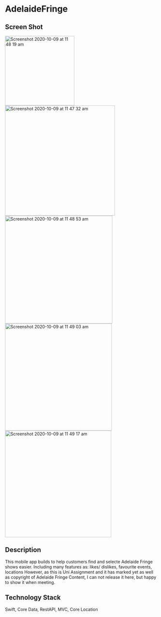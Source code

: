 # AdelaideFringe

## Screen Shot
<img width="229" alt="Screenshot 2020-10-09 at 11 48 19 am" src="https://user-images.githubusercontent.com/72535251/95530612-d6475980-0a25-11eb-8f08-09e1e5f47f2b.png">
<img width="363" alt="Screenshot 2020-10-09 at 11 47 32 am" src="https://user-images.githubusercontent.com/72535251/95530616-d8111d00-0a25-11eb-9f0c-e224223be216.png">
<img width="355" alt="Screenshot 2020-10-09 at 11 48 53 am" src="https://user-images.githubusercontent.com/72535251/95530618-d9dae080-0a25-11eb-87fa-1a8554e1ba1d.png">
<img width="353" alt="Screenshot 2020-10-09 at 11 49 03 am" src="https://user-images.githubusercontent.com/72535251/95530626-dba4a400-0a25-11eb-8c6e-11d84633e18d.png">
<img width="351" alt="Screenshot 2020-10-09 at 11 49 17 am" src="https://user-images.githubusercontent.com/72535251/95530627-dcd5d100-0a25-11eb-9409-51a3654fe80a.png">


## Description
This mobile app builds to help customers find and selecte Adelaide Fringe shows easier.
Including many features as: likes/ dislikes, favourite events, locations
However, as this is Uni Assignment and it has marked yet as well as copyright of Adelaide Fringe Content, 
I can not release it here, but happy to show it when meeting.


## Technology Stack
Swift, Core Data, RestAPI, MVC, Core Location
